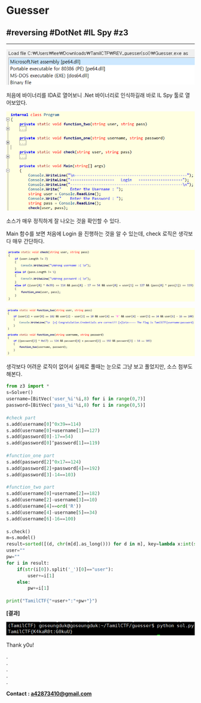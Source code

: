# Guesser

## #reversing #DotNet #IL Spy #z3

---

![i](../../.images/guess1.png)

처음에 바이너리를 IDA로 열어보니 .Net 바이너리로 인식하길래 바로 IL Spy 툴로 열어보았다.

![i](../../.images/guess2.png)

소스가 매우 정직하게 잘 나오는 것을 확인할 수 있다.

Main 함수를 보면 처음에 Login 을 진행하는 것을 알 수 있는데, check 로직은 생각보다 매우 간단하다.

![i](../../.images/guess3.png)

![i](../../.images/guess4.png)

생각보다 어려운 로직이 없어서 실제로 풀때는 눈으로 그냥 보고 풀었지만, 소스 첨부도 해본다.

```python
from z3 import *
s=Solver()
username=[BitVec('user_%i'%i,8) for i in range(0,7)]
password=[BitVec('pass_%i'%i,8) for i in range(0,5)]

#check part
s.add(username[0]^0x39==114)
s.add(username[0]+username[1]==127)
s.add(password[0]-17==54)
s.add(password[0]^password[1]==119)

#function_one part
s.add(password[2]^0x17==124)
s.add(password[2]+password[4]==192)
s.add(password[3]-14==103)

#function_two part
s.add(username[0]+username[2]==182)
s.add(username[2]-username[3]==10)
s.add(username[4]==ord('R'))
s.add(username[4]-username[5]==34)
s.add(username[6]-16==100)

s.check()
m=s.model()
result=sorted([(d, chr(m[d].as_long())) for d in m], key=lambda x:int(str(x[0]).split('_')[1]))
user=""
pw=""
for i in result:
    if(str(i[0]).split('_')[0]=="user"):
        user+=i[1]
    else:
        pw+=i[1]

print("TamilCTF{"+user+":"+pw+"}")
```

**[결과]**

![i](../../.images/guess5.png)

Thank y0u!

.  
.  
.  
.  
.

**Contact : a42873410@gmail.com**
